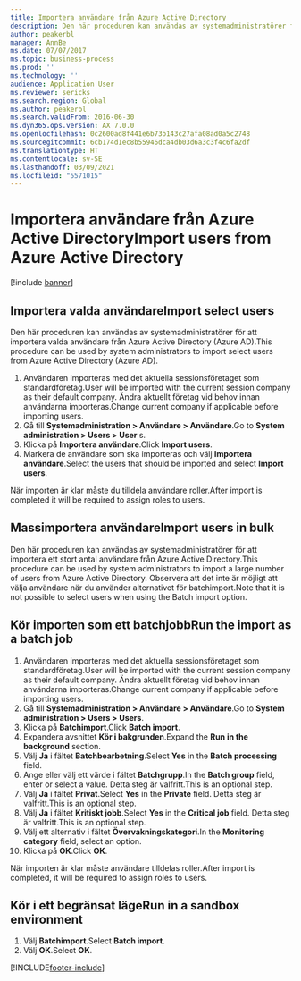 ```yaml
---
title: Importera användare från Azure Active Directory
description: Den här proceduren kan användas av systemadministratörer för att manuellt importera valda användare eller att importera ett stort antal användare från Azure Active Directory.
author: peakerbl
manager: AnnBe
ms.date: 07/07/2017
ms.topic: business-process
ms.prod: ''
ms.technology: ''
audience: Application User
ms.reviewer: sericks
ms.search.region: Global
ms.author: peakerbl
ms.search.validFrom: 2016-06-30
ms.dyn365.ops.version: AX 7.0.0
ms.openlocfilehash: 0c2600ad8f441e6b73b143c27afa08ad0a5c2748
ms.sourcegitcommit: 6cb174d1ec8b55946dca4db03d6a3c3f4c6fa2df
ms.translationtype: HT
ms.contentlocale: sv-SE
ms.lasthandoff: 03/09/2021
ms.locfileid: "5571015"
---
```

# <a name="import-users-from-azure-active-directory"></a><span data-ttu-id="05c27-103">Importera användare från Azure Active Directory</span><span class="sxs-lookup"><span data-stu-id="05c27-103">Import users from Azure Active Directory</span></span>

[!include [banner](../../includes/banner.md)]

## <a name="import-select-users"></a><span data-ttu-id="05c27-104">Importera valda användare</span><span class="sxs-lookup"><span data-stu-id="05c27-104">Import select users</span></span>

<span data-ttu-id="05c27-105">Den här proceduren kan användas av systemadministratörer för att importera valda användare från Azure Active Directory (Azure AD).</span><span class="sxs-lookup"><span data-stu-id="05c27-105">This procedure can be used by system administrators to import select users from Azure Active Directory (Azure AD).</span></span>

1. <span data-ttu-id="05c27-106">Användaren importeras med det aktuella sessionsföretaget som standardföretag.</span><span class="sxs-lookup"><span data-stu-id="05c27-106">User will be imported with the current session company as their default company.</span></span> <span data-ttu-id="05c27-107">Ändra aktuellt företag vid behov innan användarna importeras.</span><span class="sxs-lookup"><span data-stu-id="05c27-107">Change current company if applicable before importing users.</span></span>
2. <span data-ttu-id="05c27-108">Gå till **Systemadministration > Användare > Användare**.</span><span class="sxs-lookup"><span data-stu-id="05c27-108">Go to **System administration > Users > User** s.</span></span>
3. <span data-ttu-id="05c27-109">Klicka på **Importera användare**.</span><span class="sxs-lookup"><span data-stu-id="05c27-109">Click **Import users**.</span></span>
4. <span data-ttu-id="05c27-110">Markera de användare som ska importeras och välj **Importera användare**.</span><span class="sxs-lookup"><span data-stu-id="05c27-110">Select the users that should be imported and select **Import users**.</span></span>

<span data-ttu-id="05c27-111">När importen är klar måste du tilldela användare roller.</span><span class="sxs-lookup"><span data-stu-id="05c27-111">After import is completed it will be required to assign roles to users.</span></span>

## <a name="import-users-in-bulk"></a><span data-ttu-id="05c27-112">Massimportera användare</span><span class="sxs-lookup"><span data-stu-id="05c27-112">Import users in bulk</span></span>

<span data-ttu-id="05c27-113">Den här proceduren kan användas av systemadministratörer för att importera ett stort antal användare från Azure Active Directory.</span><span class="sxs-lookup"><span data-stu-id="05c27-113">This procedure can be used by system administrators to import a large number of users from Azure Active Directory.</span></span>
<span data-ttu-id="05c27-114">Observera att det inte är möjligt att välja användare när du använder alternativet för batchimport.</span><span class="sxs-lookup"><span data-stu-id="05c27-114">Note that it is not possible to select users when using the Batch import option.</span></span>

## <a name="run-the-import-as-a-batch-job"></a><span data-ttu-id="05c27-115">Kör importen som ett batchjobb</span><span class="sxs-lookup"><span data-stu-id="05c27-115">Run the import as a batch job</span></span>
1. <span data-ttu-id="05c27-116">Användaren importeras med det aktuella sessionsföretaget som standardföretag.</span><span class="sxs-lookup"><span data-stu-id="05c27-116">User will be imported with the current session company as their default company.</span></span> <span data-ttu-id="05c27-117">Ändra aktuellt företag vid behov innan användarna importeras.</span><span class="sxs-lookup"><span data-stu-id="05c27-117">Change current company if applicable before importing users.</span></span>
2. <span data-ttu-id="05c27-118">Gå till **Systemadministration > Användare > Användare**.</span><span class="sxs-lookup"><span data-stu-id="05c27-118">Go to **System administration > Users > Users**.</span></span>
3. <span data-ttu-id="05c27-119">Klicka på **Batchimport**.</span><span class="sxs-lookup"><span data-stu-id="05c27-119">Click **Batch import**.</span></span>
4. <span data-ttu-id="05c27-120">Expandera avsnittet **Kör i bakgrunden**.</span><span class="sxs-lookup"><span data-stu-id="05c27-120">Expand the **Run in the background** section.</span></span>
4. <span data-ttu-id="05c27-121">Välj **Ja** i fältet **Batchbearbetning**.</span><span class="sxs-lookup"><span data-stu-id="05c27-121">Select **Yes** in the **Batch processing** field.</span></span>
6. <span data-ttu-id="05c27-122">Ange eller välj ett värde i fältet **Batchgrupp**.</span><span class="sxs-lookup"><span data-stu-id="05c27-122">In the **Batch group** field, enter or select a value.</span></span> <span data-ttu-id="05c27-123">Detta steg är valfritt.</span><span class="sxs-lookup"><span data-stu-id="05c27-123">This is an optional step.</span></span>  
7. <span data-ttu-id="05c27-124">Välj **Ja** i fältet **Privat**.</span><span class="sxs-lookup"><span data-stu-id="05c27-124">Select **Yes** in the **Private** field.</span></span> <span data-ttu-id="05c27-125">Detta steg är valfritt.</span><span class="sxs-lookup"><span data-stu-id="05c27-125">This is an optional step.</span></span>  
8. <span data-ttu-id="05c27-126">Välj **Ja** i fältet **Kritiskt jobb**.</span><span class="sxs-lookup"><span data-stu-id="05c27-126">Select **Yes** in the **Critical job** field.</span></span> <span data-ttu-id="05c27-127">Detta steg är valfritt.</span><span class="sxs-lookup"><span data-stu-id="05c27-127">This is an optional step.</span></span>  
9. <span data-ttu-id="05c27-128">Välj ett alternativ i fältet **Övervakningskategori**.</span><span class="sxs-lookup"><span data-stu-id="05c27-128">In the **Monitoring category** field, select an option.</span></span>
10. <span data-ttu-id="05c27-129">Klicka på **OK**.</span><span class="sxs-lookup"><span data-stu-id="05c27-129">Click **OK**.</span></span>

<span data-ttu-id="05c27-130">När importen är klar måste användare tilldelas roller.</span><span class="sxs-lookup"><span data-stu-id="05c27-130">After import is completed, it will be required to assign roles to users.</span></span>

## <a name="run-in-a-sandbox-environment"></a><span data-ttu-id="05c27-131">Kör i ett begränsat läge</span><span class="sxs-lookup"><span data-stu-id="05c27-131">Run in a sandbox environment</span></span>
1. <span data-ttu-id="05c27-132">Välj **Batchimport**.</span><span class="sxs-lookup"><span data-stu-id="05c27-132">Select **Batch import**.</span></span>
2. <span data-ttu-id="05c27-133">Välj **OK**.</span><span class="sxs-lookup"><span data-stu-id="05c27-133">Select **OK**.</span></span>


[!INCLUDE[footer-include](../../../../includes/footer-banner.md)]